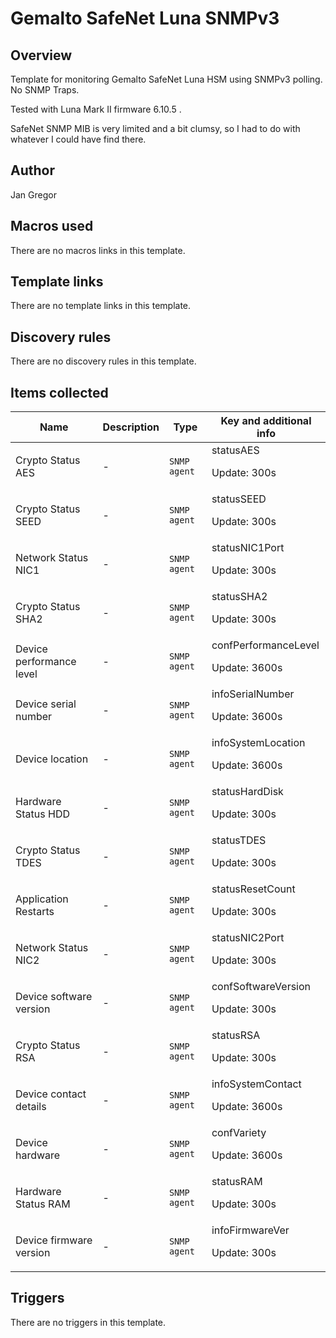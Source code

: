 # Gemalto SafeNet Luna SNMPv3

## Overview

Template for monitoring Gemalto SafeNet Luna HSM using SNMPv3 polling. No SNMP Traps.


Tested with Luna Mark II firmware 6.10.5 .


SafeNet SNMP MIB is very limited and a bit clumsy, so I had to do with whatever I could have find there.



## Author

Jan Gregor

## Macros used

There are no macros links in this template.

## Template links

There are no template links in this template.

## Discovery rules

There are no discovery rules in this template.

## Items collected

|Name|Description|Type|Key and additional info|
|----|-----------|----|----|
|Crypto Status AES|<p>-</p>|`SNMP agent`|statusAES<p>Update: 300s</p>|
|Crypto Status SEED|<p>-</p>|`SNMP agent`|statusSEED<p>Update: 300s</p>|
|Network Status NIC1|<p>-</p>|`SNMP agent`|statusNIC1Port<p>Update: 300s</p>|
|Crypto Status SHA2|<p>-</p>|`SNMP agent`|statusSHA2<p>Update: 300s</p>|
|Device performance level|<p>-</p>|`SNMP agent`|confPerformanceLevel<p>Update: 3600s</p>|
|Device serial number|<p>-</p>|`SNMP agent`|infoSerialNumber<p>Update: 3600s</p>|
|Device location|<p>-</p>|`SNMP agent`|infoSystemLocation<p>Update: 3600s</p>|
|Hardware Status HDD|<p>-</p>|`SNMP agent`|statusHardDisk<p>Update: 300s</p>|
|Crypto Status TDES|<p>-</p>|`SNMP agent`|statusTDES<p>Update: 300s</p>|
|Application Restarts|<p>-</p>|`SNMP agent`|statusResetCount<p>Update: 300s</p>|
|Network Status NIC2|<p>-</p>|`SNMP agent`|statusNIC2Port<p>Update: 300s</p>|
|Device software version|<p>-</p>|`SNMP agent`|confSoftwareVersion<p>Update: 300s</p>|
|Crypto Status RSA|<p>-</p>|`SNMP agent`|statusRSA<p>Update: 300s</p>|
|Device contact details|<p>-</p>|`SNMP agent`|infoSystemContact<p>Update: 3600s</p>|
|Device hardware|<p>-</p>|`SNMP agent`|confVariety<p>Update: 3600s</p>|
|Hardware Status RAM|<p>-</p>|`SNMP agent`|statusRAM<p>Update: 300s</p>|
|Device firmware version|<p>-</p>|`SNMP agent`|infoFirmwareVer<p>Update: 300s</p>|
## Triggers

There are no triggers in this template.

